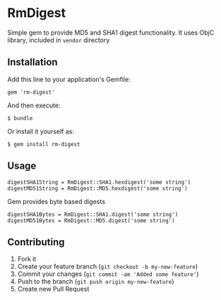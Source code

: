 # RmDigest

Simple gem to provide MD5 and SHA1 digest functionality. It uses ObjC library, included in ```vendor``` directory

## Installation

Add this line to your application's Gemfile:

    gem 'rm-digest'

And then execute:

    $ bundle

Or install it yourself as:

    $ gem install rm-digest

## Usage

```
digestSHA1String = RmDigest::SHA1.hexdigest('some string')
digestMD51String = RmDigest::MD5.hexdigest('some string')
```

Gem provides byte based digests

```
digestSHA1Bytes = RmDigest::SHA1.digest('some string')
digestMD51Bytes = RmDigest::MD5.digest('some string')
```

## Contributing

1. Fork it
2. Create your feature branch (`git checkout -b my-new-feature`)
3. Commit your changes (`git commit -am 'Added some feature'`)
4. Push to the branch (`git push origin my-new-feature`)
5. Create new Pull Request
